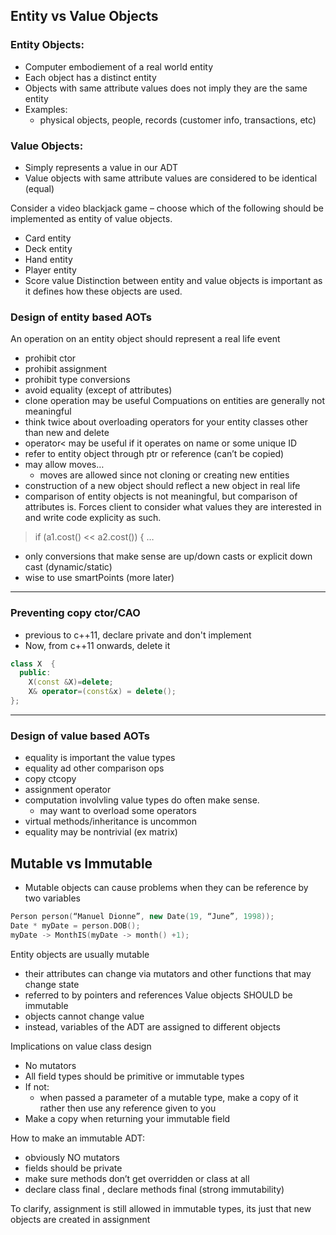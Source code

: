 ## Entity vs Value Objects 
### Entity Objects:
- Computer embodiement of a real world entity
- Each object has a distinct entity
- Objects with same attribute values does not imply they are the same entity
- Examples:
  - physical objects, people, records (customer info, transactions, etc)
   
### Value Objects:
- Simply represents a value in our ADT
- Value objects with same attribute values are considered to be identical (equal)
   
Consider a video blackjack game – choose which of the following should be implemented as entity of value objects.
- Card  entity
- Deck entity
- Hand entity
- Player  entity
- Score  value
Distinction between entity and value objects is important as it defines how these objects are used.


### Design of entity based AOTs
An operation on an entity object should represent a real life event
- prohibit ctor
- prohibit assignment
- prohibit type conversions
- avoid equality (except of attributes)
- clone operation may be useful
Compuations on entities are generally not meaningful
- think twice about overloading operators for your entity classes other than new and delete
- operator< may be useful if it operates  on name or some unique ID
- refer to entity object through ptr or reference (can’t be copied)
- may allow moves…
  - moves are allowed since not cloning or creating new entities
- construction of a new object should reflect a new object in real life
- comparison of entity objects is not meaningful, but comparison of attributes is. Forces client to consider what values they are interested in and write code explicity as such.
> if (a1.cost() << a2.cost()) { …
- only conversions that make sense are up/down casts or explicit down cast (dynamic/static)
- wise to use smartPoints (more later)       
---
### Preventing copy ctor/CAO
- previous to c++11, declare private and don't implement
- Now, from c++11 onwards, delete it
```cpp
class X  {
  public:
    X(const &X)=delete;
    X& operator=(const&x) = delete();
};
```
---
### Design of value based AOTs
- equality is important the value types
- equality ad other comparison ops
- copy ctcopy
- assignment operator
- computation involvling value types do often make sense.        
  - may want to overload some operators
- virtual methods/inheritance is uncommon
- equality may be nontrivial (ex matrix)
 
## Mutable vs Immutable
- Mutable objects can cause problems when they can be reference by two variables
```cpp
Person person(“Manuel Dionne”, new Date(19, “June”, 1998));
Date * myDate = person.DOB();
myDate -> MonthIS(myDate -> month() +1);
```
Entity objects are usually mutable
- their attributes can change via mutators and other functions that may change state
- referred to by pointers and references
Value objects SHOULD be immutable
- objects cannot change value
- instead, variables of the ADT are assigned to different objects

 
Implications on value class design
- No mutators
- All field types should be primitive or immutable types
- If not:
  - when passed a parameter of a mutable type, make a copy of it rather then use any reference given to you
- Make a copy when returning your immutable field

 
How to make an immutable ADT:
- obviously NO mutators
- fields should be private
- make sure methods don’t get overridden or class at all
- declare class final , declare methods final (strong immutability)
 
To clarify, assignment is still allowed in immutable types, its just that new objects are created in assignment
